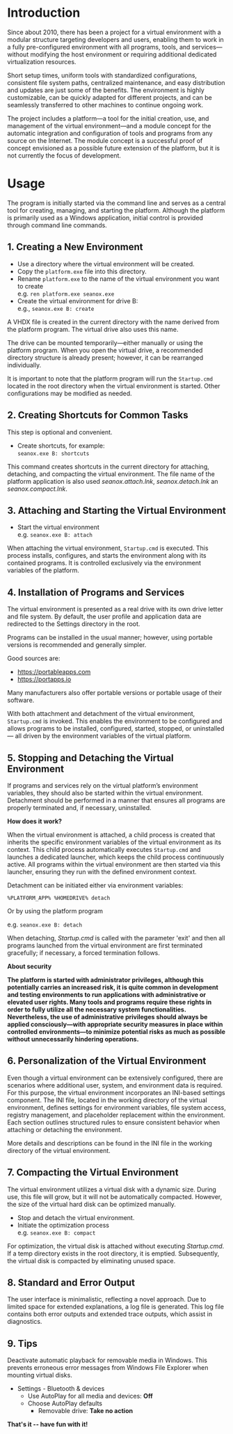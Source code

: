 # Introduction

Since about 2010, there has been a project for a virtual environment with a
modular structure targeting developers and users, enabling them to work in a
fully pre-configured environment with all programs, tools, and services—without
modifying the host environment or requiring additional dedicated virtualization
resources.

Short setup times, uniform tools with standardized configurations, consistent
file system paths, centralized maintenance, and easy distribution and updates
are just some of the benefits. The environment is highly customizable, can be
quickly adapted for different projects, and can be seamlessly transferred to
other machines to continue ongoing work.

The project includes a platform—a tool for the initial creation, use, and
management of the virtual environment—and a module concept for the automatic
integration and configuration of tools and programs from any source on the
Internet. The module concept is a successful proof of concept envisioned as a
possible future extension of the platform, but it is not currently the focus of
development.



# Usage

The program is initially started via the command line and serves as a central
tool for creating, managing, and starting the platform. Although the platform is
primarily used as a Windows application, initial control is provided through
command line commands.



## 1. Creating a New Environment

- Use a directory where the virtual environment will be created.
- Copy the `platform.exe` file into this directory.
- Rename `platform.exe` to the name of the virtual environment you want to create  
  e.g. `ren platform.exe seanox.exe`
- Create the virtual environment for drive B:  
  e.g., `seanox.exe B: create`

A VHDX file is created in the current directory with the name derived from the
platform program. The virtual drive also uses this name.

The drive can be mounted temporarily—either manually or using the platform
program. When you open the virtual drive, a recommended directory structure is
already present; however, it can be rearranged individually.

It is important to note that the platform program will run the `Startup.cmd`
located in the root directory when the virtual environment is started. Other
configurations may be modified as needed.



## 2. Creating Shortcuts for Common Tasks

This step is optional and convenient.

- Create shortcuts, for example:  
  `seanox.exe B: shortcuts`

This command creates shortcuts in the current directory for attaching,
detaching, and compacting the virtual environment. The file name of the platform
application is also used _seanox.attach.lnk_, _seanox.detach.lnk_ an
_seanox.compact.lnk_.



## 3. Attaching and Starting the Virtual Environment

- Start the virtual environment  
  e.g. `seanox.exe B: attach`

When attaching the virtual environment, `Startup.cmd` is executed. This process
installs, configures, and starts the environment along with its contained
programs. It is controlled exclusively via the environment variables of the
platform.



## 4. Installation of Programs and Services

The virtual environment is presented as a real drive with its own drive letter
and file system. By default, the user profile and application data are
redirected to the Settings directory in the root.

Programs can be installed in the usual manner; however, using portable versions
is recommended and generally simpler.

Good sources are:
- https://portableapps.com
- https://portapps.io

Many manufacturers also offer portable versions or portable usage of their
software.

With both attachment and detachment of the virtual environment, `Startup.cmd` is
invoked. This enables the environment to be configured and allows programs to be
installed, configured, started, stopped, or uninstalled— all driven by the
environment variables of the virtual platform.



## 5. Stopping and Detaching the Virtual Environment

If programs and services rely on the virtual platform’s environment variables,
they should also be started within the virtual environment. Detachment should be
performed in a manner that ensures all programs are properly terminated and,
if necessary, uninstalled.

__How does it work?__

When the virtual environment is attached, a child process is created that
inherits the specific environment variables of the virtual environment as its
context. This child process automatically executes `Startup.cmd` and launches a
dedicated launcher, which keeps the child process continuously active. All
programs within the virtual environment are then started via this launcher,
ensuring they run with the defined environment context.

Detachment can be initiated either via environment variables:

`%PLATFORM_APP% %HOMEDRIVE% detach`

Or by using the platform program

e.g. `seanox.exe B: detach`

When detaching, _Startup.cmd_ is called with the parameter 'exit' and then all
programs launched from the virtual environment are first terminated gracefully;
if necessary, a forced termination follows.

__About security__

__The platform is started with administrator privileges, although this
potentially carries an increased risk, it is quite common in development and
testing environments to run applications with administrative or elevated user
rights. Many tools and programs require these rights in order to fully utilize
all the necessary system functionalities. Nevertheless, the use of
administrative privileges should always be applied consciously—with appropriate
security measures in place within controlled environments—to minimize potential
risks as much as possible without unnecessarily hindering operations.__



## 6. Personalization of the Virtual Environment

Even though a virtual environment can be extensively configured, there are
scenarios where additional user, system, and environment data is required. For
this purpose, the virtual environment incorporates an INI-based settings
component. The INI file, located in the working directory of the virtual
environment, defines settings for environment variables, file system access,
registry management, and placeholder replacement within the environment. Each
section outlines structured rules to ensure consistent behavior when attaching
or detaching the environment.

More details and descriptions can be found in the INI file in the working
directory of the virtual environment.



## 7. Compacting the Virtual Environment

The virtual environment utilizes a virtual disk with a dynamic size. During use,
this file will grow, but it will not be automatically compacted. However, the
size of the virtual hard disk can be optimized manually.

- Stop and detach the virtual environment.
- Initiate the optimization process  
  e.g. `seanox.exe B: compact`

For optimization, the virtual disk is attached without executing _Startup.cmd_.
If a temp directory exists in the root directory, it is emptied. Subsequently,
the virtual disk is compacted by eliminating unused space.



## 8. Standard and Error Output

The user interface is minimalistic, reflecting a novel approach. Due to limited
space for extended explanations, a log file is generated. This log file contains
both error outputs and extended trace outputs, which assist in diagnostics.


## 9. Tips

Deactivate automatic playback for removable media in Windows. This prevents
erroneous error messages from Windows File Explorer when mounting virtual disks.

- Settings - Bluetooth & devices
  - Use AutoPlay for all media and devices: __Off__
  - Choose AutoPlay defaults
    - Removable drive: __Take no action__


__That's it -- have fun with it!__
